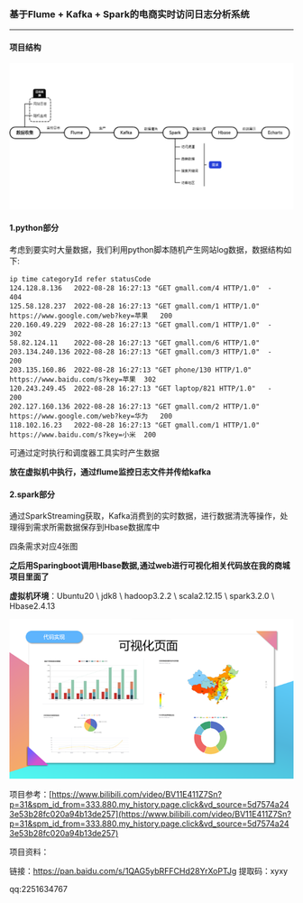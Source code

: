 ### 基于Flume + Kafka + Spark的电商实时访问日志分析系统

---

#### 项目结构

![image-20220831212711611](README.assets/image-20220831212711611.png)

#### 1.python部分

考虑到要实时大量数据，我们利用python脚本随机产生网站log数据，数据结构如下:

```
ip time categoryId refer statusCode
124.128.8.136	2022-08-28 16:27:13	"GET gmall.com/4 HTTP/1.0"	-	404
125.58.128.237	2022-08-28 16:27:13	"GET gmall.com/1 HTTP/1.0"	https://www.google.com/web?key=苹果	200
220.160.49.229	2022-08-28 16:27:13	"GET gmall.com/1 HTTP/1.0"	-	302
58.82.124.11	2022-08-28 16:27:13	"GET gmall.com/6 HTTP/1.0"
203.134.240.136	2022-08-28 16:27:13	"GET gmall.com/3 HTTP/1.0"	-	200
203.135.160.86	2022-08-28 16:27:13	"GET phone/130 HTTP/1.0"	https://www.baidu.com/s?key=苹果	302
120.243.249.45	2022-08-28 16:27:13	"GET laptop/821 HTTP/1.0"	-	200
202.127.160.136	2022-08-28 16:27:13	"GET gmall.com/2 HTTP/1.0"	https://www.google.com/web?key=华为	200
118.102.16.23	2022-08-28 16:27:13	"GET gmall.com/1 HTTP/1.0"	https://www.baidu.com/s?key=小米	200
```

可通过定时执行和调度器工具实时产生数据

**放在虚拟机中执行，通过flume监控日志文件并传给kafka**

#### 2.spark部分

通过SparkStreaming获取，Kafka消费到的实时数据，进行数据清洗等操作，处理得到需求所需数据保存到Hbase数据库中

四条需求对应4张图

**之后用Sparingboot调用Hbase数据,通过web进行可视化相关代码放在我的商城项目里面了**

**虚拟机环境**：Ubuntu20 \ jdk8 \ hadoop3.2.2 \ scala2.12.15 \ spark3.2.0 \ Hbase2.4.13

![img](README.assets/clip_image002.png)

项目参考：[https://www.bilibili.com/video/BV11E411Z7Sn?p=31&spm_id_from=333.880.my_history.page.click&vd_source=5d7574a243e53b28fc020a94b13de257](https://www.bilibili.com/video/BV11E411Z7Sn?p=31&spm_id_from=333.880.my_history.page.click&vd_source=5d7574a243e53b28fc020a94b13de257)

项目资料：

链接：https://pan.baidu.com/s/1QAG5ybRFFCHd28YrXoPTJg 
提取码：xyxy

qq:2251634767
